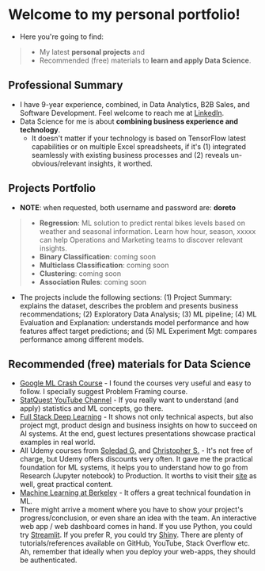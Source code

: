 #  Welcome to my personal portfolio!

* Here you're going to find:
> * My latest **personal projects** and
> * Recommended (free) materials to **learn and apply Data Science**.

## Professional Summary
* I have 9-year experience, combined, in Data Analytics, B2B Sales, and Software Development. Feel welcome to reach me at [LinkedIn](https://www.linkedin.com/in/fernandodoreto/).
* Data Science for me is about **combining business experience and technology**. 
  * It doesn't matter if your technology is based on TensorFlow latest capabilities or on multiple Excel spreadsheets, if it's (1) integrated seamlessly with existing business processes and (2) reveals un-obvious/relevant insights, it worthed. 

## Projects Portfolio
* **NOTE**: when requested, both username and password are: **doreto**

> * **Regression**: ML solution to predict rental bikes levels based on weather and seasonal information. Learn how hour, season, xxxxx can help Operations and Marketing teams to discover relevant insights.
> * **Binary Classification**: coming soon 
> * **Multiclass Classification**: coming soon
> * **Clustering**: coming soon 
> * **Association Rules**: coming soon

* The projects include the following sections: (1) Project Summary: explains the dataset, describes the problem and presents business recommendations; (2) Exploratory Data Analysis; (3) ML pipeline; (4) ML Evaluation and Explanation: understands model performance and how features affect target predictions; and (5) ML Experiment Mgt: compares performance among different models.

## Recommended (free) materials for Data Science
* [Google ML Crash Course](https://developers.google.com/machine-learning/crash-course) - I found the courses very useful and easy to follow. I specially suggest Problem Framing course.
* [StatQuest YouTube Channel](https://www.youtube.com/channel/UCtYLUTtgS3k1Fg4y5tAhLbw) - If you really want to understand (and apply) statistics and ML concepts, go there.
* [Full Stack Deep Learning](https://course.fullstackdeeplearning.com/) - It shows not only technical aspects, but also project mgt, product design and business insights on how to succeed on AI systems. At the end, guest lectures presentations showcase practical examples in real world.
* All Udemy courses from [Soledad G.](https://www.udemy.com/user/soledad-galli/) and [Christopher S.](https://www.udemy.com/user/christopher-samiullah/) - It's not free of charge, but Udemy offers discounts very often. It gave me the practical foundation for ML systems, it helps you to understand how to go from Research (Jupyter notebook) to Production. It worths to visit their [site](https://www.trainindata.com/) as well, great practical content. 
* [Machine Learning at Berkeley](https://ml.berkeley.edu/blog/tag/crash-course) - It offers a great technical foundation in ML.
* There might arrive a moment where you have to show your project's progress/conclusion, or even share an idea with the team. An interactive web app / web dashboard comes in hand. If you use Python, you could try [Streamlit](https://www.streamlit.io/). If you prefer R, you could try [Shiny](https://shiny.rstudio.com/). There are plenty of tutorials/references available on GitHub, YouTube, Stack Overflow etc. Ah, remember that ideally when you deploy your web-apps, they should be authenticated.
